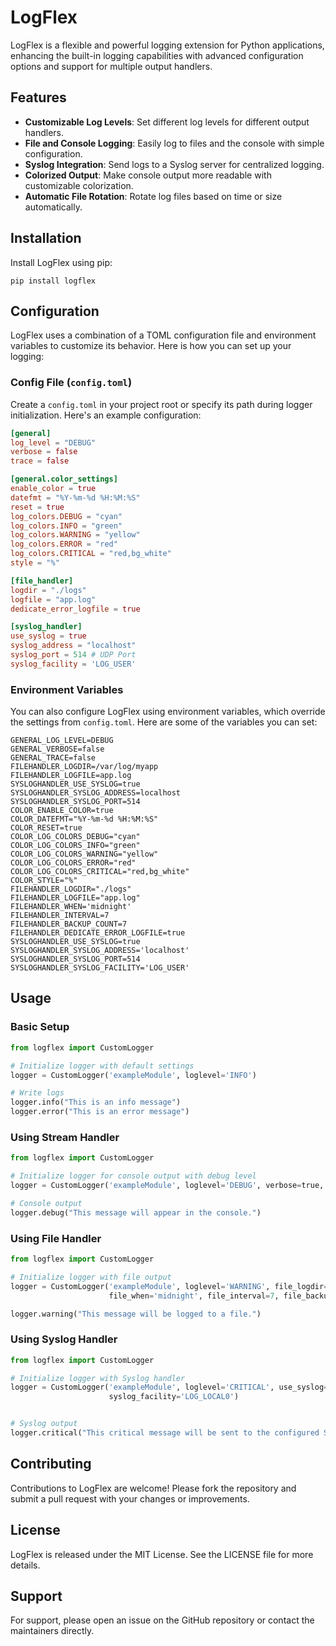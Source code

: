 
# LogFlex

LogFlex is a flexible and powerful logging extension for Python applications, enhancing the built-in logging capabilities with advanced configuration options and support for multiple output handlers.

## Features

- **Customizable Log Levels**: Set different log levels for different output handlers.
- **File and Console Logging**: Easily log to files and the console with simple configuration.
- **Syslog Integration**: Send logs to a Syslog server for centralized logging.
- **Colorized Output**: Make console output more readable with customizable colorization.
- **Automatic File Rotation**: Rotate log files based on time or size automatically.

## Installation

Install LogFlex using pip:

```
pip install logflex
```

## Configuration

LogFlex uses a combination of a TOML configuration file and environment variables to customize its behavior. Here is how you can set up your logging:

### Config File (`config.toml`)

Create a `config.toml` in your project root or specify its path during logger initialization. Here's an example configuration:

```toml
[general]
log_level = "DEBUG"
verbose = false
trace = false

[general.color_settings]
enable_color = true
datefmt = "%Y-%m-%d %H:%M:%S"
reset = true
log_colors.DEBUG = "cyan"
log_colors.INFO = "green"
log_colors.WARNING = "yellow"
log_colors.ERROR = "red"
log_colors.CRITICAL = "red,bg_white"
style = "%"

[file_handler]
logdir = "./logs"
logfile = "app.log"
dedicate_error_logfile = true

[syslog_handler]
use_syslog = true
syslog_address = "localhost"
syslog_port = 514 # UDP Port
syslog_facility = 'LOG_USER'
```

### Environment Variables

You can also configure LogFlex using environment variables, which override the settings from `config.toml`. Here are some of the variables you can set:

```
GENERAL_LOG_LEVEL=DEBUG
GENERAL_VERBOSE=false
GENERAL_TRACE=false
FILEHANDLER_LOGDIR=/var/log/myapp
FILEHANDLER_LOGFILE=app.log
SYSLOGHANDLER_USE_SYSLOG=true
SYSLOGHANDLER_SYSLOG_ADDRESS=localhost
SYSLOGHANDLER_SYSLOG_PORT=514
COLOR_ENABLE_COLOR=true
COLOR_DATEFMT="%Y-%m-%d %H:%M:%S"
COLOR_RESET=true
COLOR_LOG_COLORS_DEBUG="cyan"
COLOR_LOG_COLORS_INFO="green"
COLOR_LOG_COLORS_WARNING="yellow"
COLOR_LOG_COLORS_ERROR="red"
COLOR_LOG_COLORS_CRITICAL="red,bg_white"
COLOR_STYLE="%"
FILEHANDLER_LOGDIR="./logs"
FILEHANDLER_LOGFILE="app.log"
FILEHANDLER_WHEN='midnight'
FILEHANDLER_INTERVAL=7
FILEHANDLER_BACKUP_COUNT=7
FILEHANDLER_DEDICATE_ERROR_LOGFILE=true
SYSLOGHANDLER_USE_SYSLOG=true
SYSLOGHANDLER_SYSLOG_ADDRESS='localhost'
SYSLOGHANDLER_SYSLOG_PORT=514
SYSLOGHANDLER_SYSLOG_FACILITY='LOG_USER'
```

## Usage

### Basic Setup

```python
from logflex import CustomLogger

# Initialize logger with default settings
logger = CustomLogger('exampleModule', loglevel='INFO')

# Write logs
logger.info("This is an info message")
logger.error("This is an error message")
```

### Using Stream Handler

```python
from logflex import CustomLogger

# Initialize logger for console output with debug level
logger = CustomLogger('exampleModule', loglevel='DEBUG', verbose=true, trace=False, color_enable=true)

# Console output
logger.debug("This message will appear in the console.")
```

### Using File Handler

```python
from logflex import CustomLogger

# Initialize logger with file output
logger = CustomLogger('exampleModule', loglevel='WARNING', file_logdir='./log', file_logfile='app.log',
                      file_when='midnight', file_interval=7, file_backup_count=7, file_dedicate_error_logfile=False)

logger.warning("This message will be logged to a file.")
```

### Using Syslog Handler

```python
from logflex import CustomLogger

# Initialize logger with Syslog handler
logger = CustomLogger('exampleModule', loglevel='CRITICAL', use_syslog=true, syslog_address='localhost', syslog_port=514,
                      syslog_facility='LOG_LOCAL0')


# Syslog output
logger.critical("This critical message will be sent to the configured Syslog server.")
```

## Contributing

Contributions to LogFlex are welcome! Please fork the repository and submit a pull request with your changes or improvements.

## License

LogFlex is released under the MIT License. See the LICENSE file for more details.

## Support

For support, please open an issue on the GitHub repository or contact the maintainers directly.
